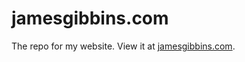 # jamesgibbins.com

The repo for my website. View it at [jamesgibbins.com](https://www.jamesgibbins.com/).
